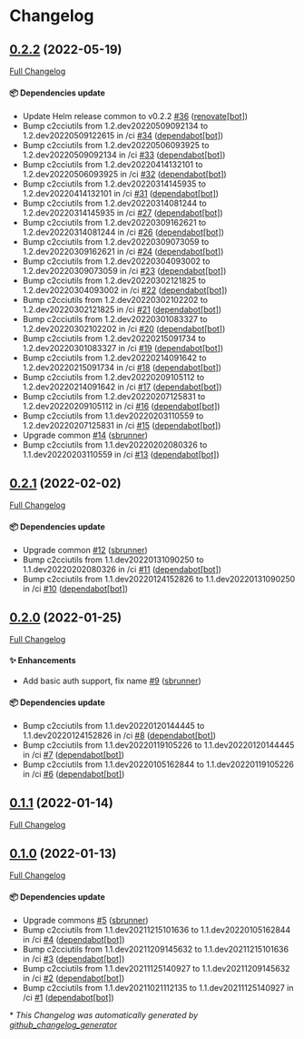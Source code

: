 # Changelog

## [0.2.2](https://github.com/camptocamp/helm-secrets/tree/0.2.2) (2022-05-19)

[Full Changelog](https://github.com/camptocamp/helm-secrets/compare/0.2.1...0.2.2)

#### :package: Dependencies update

- Update Helm release common to v0.2.2 [\#36](https://github.com/camptocamp/helm-secrets/pull/36) ([renovate[bot]](https://github.com/apps/renovate))
- Bump c2cciutils from 1.2.dev20220509092134 to 1.2.dev20220509122615 in /ci [\#34](https://github.com/camptocamp/helm-secrets/pull/34) ([dependabot[bot]](https://github.com/apps/dependabot))
- Bump c2cciutils from 1.2.dev20220506093925 to 1.2.dev20220509092134 in /ci [\#33](https://github.com/camptocamp/helm-secrets/pull/33) ([dependabot[bot]](https://github.com/apps/dependabot))
- Bump c2cciutils from 1.2.dev20220414132101 to 1.2.dev20220506093925 in /ci [\#32](https://github.com/camptocamp/helm-secrets/pull/32) ([dependabot[bot]](https://github.com/apps/dependabot))
- Bump c2cciutils from 1.2.dev20220314145935 to 1.2.dev20220414132101 in /ci [\#31](https://github.com/camptocamp/helm-secrets/pull/31) ([dependabot[bot]](https://github.com/apps/dependabot))
- Bump c2cciutils from 1.2.dev20220314081244 to 1.2.dev20220314145935 in /ci [\#27](https://github.com/camptocamp/helm-secrets/pull/27) ([dependabot[bot]](https://github.com/apps/dependabot))
- Bump c2cciutils from 1.2.dev20220309162621 to 1.2.dev20220314081244 in /ci [\#26](https://github.com/camptocamp/helm-secrets/pull/26) ([dependabot[bot]](https://github.com/apps/dependabot))
- Bump c2cciutils from 1.2.dev20220309073059 to 1.2.dev20220309162621 in /ci [\#24](https://github.com/camptocamp/helm-secrets/pull/24) ([dependabot[bot]](https://github.com/apps/dependabot))
- Bump c2cciutils from 1.2.dev20220304093002 to 1.2.dev20220309073059 in /ci [\#23](https://github.com/camptocamp/helm-secrets/pull/23) ([dependabot[bot]](https://github.com/apps/dependabot))
- Bump c2cciutils from 1.2.dev20220302121825 to 1.2.dev20220304093002 in /ci [\#22](https://github.com/camptocamp/helm-secrets/pull/22) ([dependabot[bot]](https://github.com/apps/dependabot))
- Bump c2cciutils from 1.2.dev20220302102202 to 1.2.dev20220302121825 in /ci [\#21](https://github.com/camptocamp/helm-secrets/pull/21) ([dependabot[bot]](https://github.com/apps/dependabot))
- Bump c2cciutils from 1.2.dev20220301083327 to 1.2.dev20220302102202 in /ci [\#20](https://github.com/camptocamp/helm-secrets/pull/20) ([dependabot[bot]](https://github.com/apps/dependabot))
- Bump c2cciutils from 1.2.dev20220215091734 to 1.2.dev20220301083327 in /ci [\#19](https://github.com/camptocamp/helm-secrets/pull/19) ([dependabot[bot]](https://github.com/apps/dependabot))
- Bump c2cciutils from 1.2.dev20220214091642 to 1.2.dev20220215091734 in /ci [\#18](https://github.com/camptocamp/helm-secrets/pull/18) ([dependabot[bot]](https://github.com/apps/dependabot))
- Bump c2cciutils from 1.2.dev20220209105112 to 1.2.dev20220214091642 in /ci [\#17](https://github.com/camptocamp/helm-secrets/pull/17) ([dependabot[bot]](https://github.com/apps/dependabot))
- Bump c2cciutils from 1.2.dev20220207125831 to 1.2.dev20220209105112 in /ci [\#16](https://github.com/camptocamp/helm-secrets/pull/16) ([dependabot[bot]](https://github.com/apps/dependabot))
- Bump c2cciutils from 1.1.dev20220203110559 to 1.2.dev20220207125831 in /ci [\#15](https://github.com/camptocamp/helm-secrets/pull/15) ([dependabot[bot]](https://github.com/apps/dependabot))
- Upgrade common [\#14](https://github.com/camptocamp/helm-secrets/pull/14) ([sbrunner](https://github.com/sbrunner))
- Bump c2cciutils from 1.1.dev20220202080326 to 1.1.dev20220203110559 in /ci [\#13](https://github.com/camptocamp/helm-secrets/pull/13) ([dependabot[bot]](https://github.com/apps/dependabot))

## [0.2.1](https://github.com/camptocamp/helm-secrets/tree/0.2.1) (2022-02-02)

[Full Changelog](https://github.com/camptocamp/helm-secrets/compare/0.2.0...0.2.1)

#### :package: Dependencies update

- Upgrade common [\#12](https://github.com/camptocamp/helm-secrets/pull/12) ([sbrunner](https://github.com/sbrunner))
- Bump c2cciutils from 1.1.dev20220131090250 to 1.1.dev20220202080326 in /ci [\#11](https://github.com/camptocamp/helm-secrets/pull/11) ([dependabot[bot]](https://github.com/apps/dependabot))
- Bump c2cciutils from 1.1.dev20220124152826 to 1.1.dev20220131090250 in /ci [\#10](https://github.com/camptocamp/helm-secrets/pull/10) ([dependabot[bot]](https://github.com/apps/dependabot))

## [0.2.0](https://github.com/camptocamp/helm-secrets/tree/0.2.0) (2022-01-25)

[Full Changelog](https://github.com/camptocamp/helm-secrets/compare/0.1.1...0.2.0)

#### :sparkles: Enhancements

- Add basic auth support, fix name [\#9](https://github.com/camptocamp/helm-secrets/pull/9) ([sbrunner](https://github.com/sbrunner))

#### :package: Dependencies update

- Bump c2cciutils from 1.1.dev20220120144445 to 1.1.dev20220124152826 in /ci [\#8](https://github.com/camptocamp/helm-secrets/pull/8) ([dependabot[bot]](https://github.com/apps/dependabot))
- Bump c2cciutils from 1.1.dev20220119105226 to 1.1.dev20220120144445 in /ci [\#7](https://github.com/camptocamp/helm-secrets/pull/7) ([dependabot[bot]](https://github.com/apps/dependabot))
- Bump c2cciutils from 1.1.dev20220105162844 to 1.1.dev20220119105226 in /ci [\#6](https://github.com/camptocamp/helm-secrets/pull/6) ([dependabot[bot]](https://github.com/apps/dependabot))

## [0.1.1](https://github.com/camptocamp/helm-secrets/tree/0.1.1) (2022-01-14)

[Full Changelog](https://github.com/camptocamp/helm-secrets/compare/0.1.0...0.1.1)

## [0.1.0](https://github.com/camptocamp/helm-secrets/tree/0.1.0) (2022-01-13)

[Full Changelog](https://github.com/camptocamp/helm-secrets/compare/087953da5762428e61e72309bf1fa610aeb3b3a1...0.1.0)

#### :package: Dependencies update

- Upgrade commons [\#5](https://github.com/camptocamp/helm-secrets/pull/5) ([sbrunner](https://github.com/sbrunner))
- Bump c2cciutils from 1.1.dev20211215101636 to 1.1.dev20220105162844 in /ci [\#4](https://github.com/camptocamp/helm-secrets/pull/4) ([dependabot[bot]](https://github.com/apps/dependabot))
- Bump c2cciutils from 1.1.dev20211209145632 to 1.1.dev20211215101636 in /ci [\#3](https://github.com/camptocamp/helm-secrets/pull/3) ([dependabot[bot]](https://github.com/apps/dependabot))
- Bump c2cciutils from 1.1.dev20211125140927 to 1.1.dev20211209145632 in /ci [\#2](https://github.com/camptocamp/helm-secrets/pull/2) ([dependabot[bot]](https://github.com/apps/dependabot))
- Bump c2cciutils from 1.1.dev20211021112135 to 1.1.dev20211125140927 in /ci [\#1](https://github.com/camptocamp/helm-secrets/pull/1) ([dependabot[bot]](https://github.com/apps/dependabot))

\* _This Changelog was automatically generated by [github_changelog_generator](https://github.com/github-changelog-generator/github-changelog-generator)_
